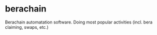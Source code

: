 # berachain
Berachain automatation software. Doing most popular activities (incl. bera claiming, swaps, etc.)
